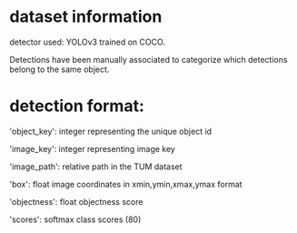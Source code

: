 # dataset information
detector used: YOLOv3 trained on COCO. 

Detections have been manually associated to categorize which detections belong to the same object.


# detection format:

'object_key': integer representing the unique object id

'image_key': integer representing image key

'image_path': relative path in the TUM dataset

'box': float image coordinates in xmin,ymin,xmax,ymax format

'objectness': float objectness score

'scores': softmax class scores (80)

